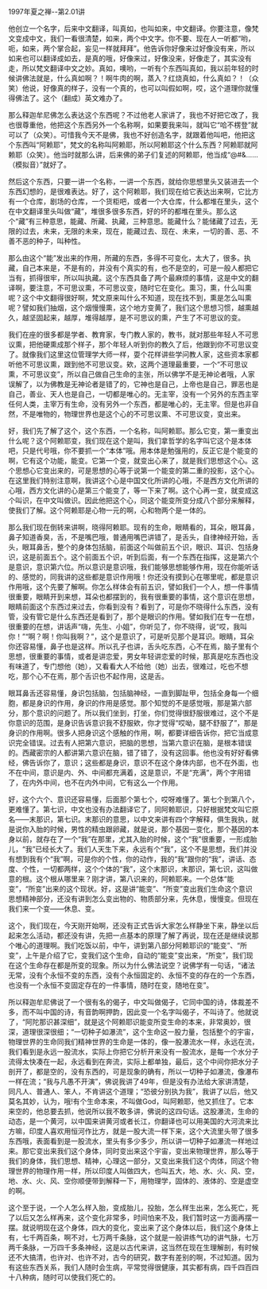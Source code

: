 
1997年夏之禅--第2.01讲

他创立一个名字，后来中文翻译，叫真如，也叫如来，中文翻译。你要注意，像梵文变成中文，我们一看很清楚，如来，两个中文字。你不要、现在人一听都“哟，呃，如来，两个掌合起，妄见一样就拜拜”。他告诉你好像来过好像没有来，所以如来也可以翻译成如去，是真的哦，好像来过，好像没来，好像走了，其实没有走，所以梵文翻译中文之妙。真如，噢哟，一听有个东西叫真如，我以前年轻的时候讲佛法就是，什么真如啊？！啊牛肉的啊，蒸入？红烧真如，什么真如？！（众笑）他说，好像真的样子，没有一个真的，也可以叫假如啊，哎，这个道理你就懂得佛法了。这个（翻成）英文难办了。

那么释迦牟尼佛怎么表达这个东西呢？不过他老人家讲了，我也不好把它改了，我也很尊重他，他把这个东西另外一个名称啊，如果要我来叫，就叫它“哈不楞登”就可以了（众笑）。可惜我今天不是佛，我也不好创造名字，就跟着他叫吧，他把这个东西叫“阿赖耶”，梵文的名称叫阿赖耶，所以阿赖耶这个什么东西？阿赖耶就阿赖耶（众笑）。他当时就那么讲，后来佛的弟子们复述的阿赖耶，他当成“@#&……（模拟音）”就好了。

然后这个东西，只要一讲一个名称，一讲一个东西，就给你思想里头又装进去一个东西幻想的，是很难表达。好了，这个阿赖耶，我们现在给它表达出来啊，它比方有一个仓库，剧场的仓库，一个货柜吧，或者一个大仓库，什么都堆在里头，这个在中文翻译里头叫做“藏”，堆很多很多东西，好的坏的都堆在里头。那么这个“藏”有三种意思，能藏、所藏、执藏，三种意思。能藏什么？能储藏了过去，无限的过去，未来，无限的未来，现在，能藏过去、现在、未来，一切的善、恶、不善不恶的种子，叫种性。

那么由这个“能”发出来的作用，所藏的东西，多得不可变化，太大了，很多。执藏，自己本来是，不是有的，并没有个真实的有，也不是空的，可是一般人都把它当有，抓得很牢，所以叫执藏。这个东西具备了两个最麻烦的事情，这是中文的翻译啊，要注意，不可思议熏，不可思议变，随时它在变化。熏习，熏，什么叫熏呢？这个中文翻得很好啊，梵文原来叫什么不知道，现在找不到，熏是怎么叫熏呢？譬如我们抽烟，这个烟慢慢熏，这个地方变黄了，我们这个思想习惯，越熏越久，越坚固起来，越厚，堆得越厚，是不可思议的熏，产生了不可思议的变。

我们在座的很多都是学者、教育家，专门教人家的，教书，就对那些年轻人不可思议熏，把他硬熏成那个样子，那个年轻人听到你的教久了后，他跟到你不可思议变了。就像我们这里这位管理学大师一样，耍个花样讲些学问教人家，这些资本家都听他不可思议熏，跟到他不可思议变。欸，这两个道理最重要，一个“不可思议熏，不可思议变”，所以自己做自己生命的主张，所以佛学不是无神论者哦，人家误解了，以为佛教是无神论者是错了的，它神也是自己，上帝也是自己，罪恶也是自己，善业、天人也是自己，一切都是唯心的。无主宰，没有一个另外的东西主宰任何人类，主宰万有生命，没有另外一个东西，都是唯心的，无主宰。但是也非自然，不是唯物的，物理世界也是这个心的不可思议熏、不可思议变，变出来。

好，我们先了解了这个，这个东西，一个名称，叫阿赖耶。那么它变，第一重变出什么呢？这个阿赖耶变，我们现在这个是叫，我们拿哲学的名字叫它这个是本体吧，只是代号哦，你不要抓一个“本体”哦。用本体是勉强用的，反正它是个能变的啊，它有这个功能，能变。它第一个变，就变出心来了，就是我们思想这个心。这个思想心它变出来的，可是思想的心等于说第一个能变的第二重的投影，这个心。在这里我们特别注意啊，我讲这个心是中国文化所讲的心哦，不是西方文化所讲的心哦，西方文化讲的心是第三个能变了，等一下来了啊。这个心再一变，就变成这个叫识，在中文叫做识。因此他把这个心，同这个能变所变分成八个部分来解释，使我们了解。这个阿赖耶是心物一元的啊，心和物两个是一体的。

那么我们现在倒转来讲啊，晓得阿赖耶。现有的生命，眼睛看的，耳朵，眼耳鼻，鼻子知道香臭，舌，不是嘴巴哦，普通用嘴巴讲错了，是舌头，自律神经开始，舌头，眼耳鼻舌，整个的身体包括脑，前面这个叫做前五个识，眼识、耳识、包括身识，这是前面五个。这个前面五个识，听到后面，有一个东西在指挥，这是第六个是意识，意识第六位。所以意识是意识哦，我们能够思想能够作用，现在你能听话的、感觉的，同我讲的这些都是意识作用哦！你还没有摸到心在哪里呢，都是意识作用哦，这个先要了解啊。你怎么样体会有前五识，譬如我们一个人，想一件事情很重要，眼睛开到来想，耳朵也都摆到的，我有很重要的事情，这个意识在思想，眼睛前面这个东西过来过去，你看到没有？看到了，可是你不晓得什么东西，没有管，没有管它是什么东西还是看到了，那个是眼识的作用。譬如我们在专一在想，很重要的在想，讲话声“嗨，先生、小姐”，你听见了，你不晓得，说“哎，我叫你！”“啊？啊！你叫我啊？”，这个是意识了，可是听见那个是耳识。眼睛，耳朵你还容易懂，鼻子也是这样。所以孔子也讲，舌头吃东西，心不在焉，脑子里有个思想，很重要的事情，或者是讲恋爱，男女年轻讲恋爱的时候，那真是吃东西也没有味道了，专门想他（她），又看看大人不给他（她）出去，很难过，吃也不想吃，那个心不在焉，那个舌识也不起作用，这是舌。

眼耳鼻舌还容易懂，身识包括脑，包括脑神经，一直到脚趾甲，包括全身每一个细胞，都是身识的作用，身识的作用是感觉。那个知觉的不是感觉哦，那是第六部分，那个意识的问题了。所以我们坐到，打坐，你们觉得很舒服很难过，这个不是你意识的范围，是身识告诉意识我不舒服欸，你才觉得“哎呦，腿不舒服了”，那是身识的作用啊。很多人把身识这个感触的作用，啊，都要详细告诉你，把它当成意识完全错误。过去有人把第六意识，把脑的思想，当第六意识在脑，是根本错误的。西藏密宗的人都讲第六意识在脑，错了错了，没有这回事。他也没有好好看佛经，佛告诉你了，意识；这些都是身识，意识不在这个身体内部，也不在外面，也不在中间，意识是内、外、中间都充满着，这是意识，不是“充满”，两个字用错了，在内外中间，也不在内外中间，它有这么一个作用。

好，这个六个、意识还容易懂，后面那个第七个，哎呀难懂了。第七个到第八个，更难懂了。第七识，中文也没有办法翻译它了，同阿赖耶识，只好根据梵文叫它原名——末那识，第七识。末那识的意思，以中文来讲有四个字解释，俱生我执，就是说你入胎的时候，男性的精虫跟卵藏，就是说，那个基因一变化，那个基因的本身以前，就存在了一个“我”在那里，尤其入胎的时候，这个“我”很重要，一形成胎儿，“我”已经长大了。我们人天生下来，永远有个“我”，这个不是思想，我们并没有想到我有个“我”啊，可是你的个性，你的动作，我的“我”跟你的“我”，讲话、态度、个性，一切都两样，这个个体的“我”，这个末那识，末那识，第七识，这叫做意的根。这个根从哪里来？刚才讲，第八识来的，阿赖耶来。一个总体“能变”，“所变”出来的这个现状。好，这是讲“能变”、“所变”变出我们生命这个意识思想精神部分，还没有讲到怎么变出物的、物质部分来，先休息，慢慢变。但现在我们来一个变——休息、变。

这个，我们现在，今天刚开始啊，还没有正式告诉大家怎么样静坐下来，静坐以后起来怎么活动，都还没有讲，先把一点基本的原理了解了再说，现在还是继续说那个唯心的道理啊。我们吃饭以前，中午，讲到第八部分阿赖耶识的“能变”、“所变”，上午是介绍了它，变我们这个生命，自动的“能变”变出来，“所变”，我们现在这个生命存在都是所变的现象。所以为什么佛法说空？说佛学有一句话，“诸法无常，没有个永恒不变的东西，没有个永恒固定的、永恒不变的存在的一个东西，也没有一个永恒不变固定存在的一件事情，随时在变，随地在变”。

所以释迦牟尼佛说了一个很有名的偈子，中文叫做偈子，它同中国的诗，体裁差不多，而不叫中国的诗，有音韵啊押韵，因此变一个名字叫偈子，不叫诗了。他就说了，“阿陀那识甚深细”，就是这个阿赖耶识能变所变生命的本来，非常奥妙，很深，道理很深很细；“一切种子如瀑流”，这个生命这一股力量，包括整个的宇宙，物理世界的生命同我们精神世界的生命是一体的，像一股瀑流水一样，永远在流，我们看到是永远一股流水，实际上你把它分析开来没有一股流水，是每一个水分子流得太快凑在一起，永远看到在奔流，实际上都单独，最后，这个中间你把水分子剖开了，都是空的，没有东西的，可是现象的确有，所以一切种子如瀑流，像瀑布一样在流；“我与凡愚不开演”，佛说我讲了49年，但是没有办法给大家讲清楚，同凡人、普通人、笨人，不肯讲这个道理；“恐彼分别执为我”，我讲了以后，他又莫名其妙，认为，哦!有个生命本来，不叫做God，叫阿赖耶，他又抓住了。它本来空的，他总要去抓，他说所以我不敢多讲，佛说的这四句话。这股瀑流，生命的动态，是一个黄河，以中国来讲黄河或者长江，你翻译也可以用美国的大河流来比方嘛，印度人喜欢用恒河作比方，就是一股大流一样下来，这个大流里头带了很多东西哦，表面看到是一股流水，里头有多少多少，所以讲一切种子如瀑流一样地过来。那它变出来我们这个身体，同时变出来这个宇宙，变出来物理世界，那么等于我们的身体，我们思想、精神，心理这一部分，又变出来我们这个肉体，同这个物理世界的物理作用一样，所以印度人叫做四大，也叫五大，地、水、火、风、空，地、水、火、风、空你顺便带到解释一下，用物理学，固体的、液体的、空是虚空的啊。

这个至于说，一个人怎么样入胎，变成胎儿，投胎，怎么样生出来，怎么死亡，死了以后又怎么样再来，这个变化非常多，时间怕来不及，我们暂时这一方面再摆一摆。就说明现在这个身体，四大的变化，变出来了这个身体以后，我们这个身体上有，七千两百条，啊不对，七万两千条脉，这个就是一般讲练气功的讲气脉，七万两千条脉，一万四千多条神经，这是以古代来讲，这当然在现在生理解剖，有时候还不大搞清，也许对、也许不对，古今的研究，数字有差别的啊，不过知道。因为有这些东西关系，我们人随时会生病，平常觉得很健康，其实都有病，四千四百四十八种病，随时可以使我们死亡的。


